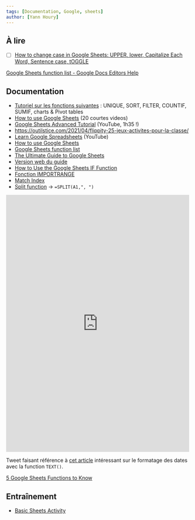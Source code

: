 ```yaml
---
tags: [Documentation, Google, sheets]
author: [Yann Houry]
---
```


## À lire
- [ ] [How to change case in Google Sheets: UPPER, lower, Capitalize Each Word, Sentence case, tOGGLE](https://www.ablebits.com/office-addins-blog/google-sheets-change-case/)

[Google Sheets function list - Google Docs Editors Help](https://support.google.com/docs/table/25273?hl=en)

## Documentation
- [Tutoriel sur les fonctions suivantes](https://youtu.be/oFQ7nVBOqTw) : UNIQUE, SORT, FILTER, COUNTIF, SUMIF, charts & Pivot tables
- [How to use Google Sheets](https://www.youtube.com/playlist?list=PLwXXOxvDboeaCTwdY5t5bGQBnVqk99rIu) (20 courtes videos)
- [Google Sheets Advanced Tutorial](https://www.youtube.com/watch?v=t0B0Tgz0b-0) (YouTube, 1h35 !) 
- https://outilstice.com/2021/04/flippity-25-jeux-activites-pour-la-classe/
- [Learn Google Spreadsheets](https://www.youtube.com/c/LearnGoogleSpreadsheets) (YouTube)
- [How to use Google Sheets](https://support.google.com/docs/answer/6000292?co=GENIE.Platform%3DDesktop&hl=en-GB)
- [Google Sheets function list](https://support.google.com/docs/table/25273?hl=en)
- [The Ultimate Guide to Google Sheets](https://zapier.com/learn/google-sheets/)
- [Version web du guide](https://zapier.com/learn/google-sheets/google-sheets-tutorial/)
- [How to Use the Google Sheets IF Function](https://www.howtogeek.com/449861/how-to-use-the-google-sheets-if-function/)
- [Fonction IMPORTRANGE](https://support.google.com/docs/answer/3093340?hl=en)
- [Match Index](https://youtu.be/9sLWDjAEuyc)
- [Split function](https://www.benlcollins.com/spreadsheets/split-function/) -> `=SPLIT(A1,", ")`

<iframe border=0 frameborder=0 height=700 width=500   
 src="https://twitframe.com/show?url=https://twitter.com/alicekeeler/status/1473016359047114753?s=21"></iframe>

Tweet faisant référence à [cet article](https://www.labnol.org/date-formats-google-sheets-211015) intéressant sur le formatage des dates avec la function `TEXT()`.

[5 Google Sheets Functions to Know](https://alicekeeler.com/2022/04/01/5-google-sheets-functions-to-know/)

## Entraînement
-  [Basic Sheets Activity](https://docs.google.com/spreadsheets/d/1_f12lAbZXcD_ztRcbNDbBoD9M9heJ7RAoxG6FFF4Yfo/copy) 
